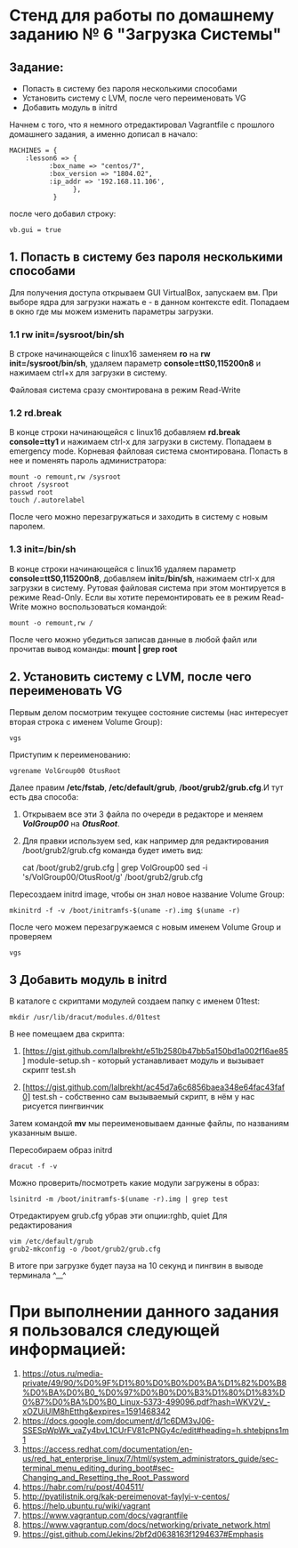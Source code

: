 # Стенд для работы по домашнему заданию № 6 "Загрузка Системы"

## Задание:

 - Попасть в систему без пароля несколькими способами
 - Установить систему с LVM, после чего переименовать VG
 - Добавить модуль в initrd

Начнем с того, что я немного отредактировал Vagrantfile с прошлого домашнего задания, а именно дописал в начало: <br>

    MACHINES = {
        :lesson6 => {
              :box_name => "centos/7",
              :box_version => "1804.02",
              :ip_addr => '192.168.11.106',
                    },
               }

после чего добавил строку:

    vb.gui = true


## 1. Попасть в систему без пароля несколькими способами

  Для получения доступа открываем GUI VirtualBox, запускаем вм. При выборе ядра для загрузки нажать e - в данном контексте edit. Попадаем в окно где мы можем изменить параметры загрузки.

### 1.1 rw init=/sysroot/bin/sh

  В строке начинающейся с linux16 заменяем
  **ro** нa **rw init=/sysroot/bin/sh**, удаляем параметр **console=ttS0,115200n8** и нажимаем сtrl+x для загрузки в систему.

  Файловая система сразу смонтирована в режим Read-Write

### 1.2 rd.break

  В конце строки начинающейся с linux16 добавляем **rd.break console=tty1** и нажимаем сtrl-x для загрузки в систему. Попадаем в emergency mode. Корневая файловая система смонтирована. Попасть в нее и поменять пароль администратора:

    mount -o remount,rw /sysroot
    chroot /sysroot
    passwd root
    touch /.autorelabel

После чего можно перезагружаться и заходить в систему с новым паролем.

### 1.3 init=/bin/sh

В конце строки начинающейся с linux16 удаляем параметр **console=ttS0,115200n8**, добавляем **init=/bin/sh**, нажимаем сtrl-x для загрузки в систему. Рутовая файловая система при этом монтируется в режиме Read-Only. Если вы хотите перемонтировать ее в режим Read-Write можно воспользоваться командой:

    mount -o remount,rw /

После чего можно убедиться записав данные в любой файл или прочитав вывод команды: **mount | grep root**


## 2. Установить систему с LVM, после чего переименовать VG


Первым делом посмотрим текущее состояние системы (нас интересует вторая строка с именем Volume Group):

    vgs

Приступим к переименованию:

    vgrename VolGroup00 OtusRoot

Далее правим **/etc/fstab**, **/etc/default/grub**, **/boot/grub2/grub.cfg**.И тут есть два способа: <br>
1) Открываем все эти 3 файла по очереди в редакторе и меняем ***VolGroup00*** на ***OtusRoot***. <br>
2) Для правки используем sed, как например для редактирования /boot/grub2/grub.cfg команда будет иметь вид:

    cat /boot/grub2/grub.cfg | grep VolGroup00
    sed -i 's/VolGroup00/OtusRoot/g' /boot/grub2/grub.cfg

Пересоздаем initrd image, чтобы он знал новое название Volume Group:

    mkinitrd -f -v /boot/initramfs-$(uname -r).img $(uname -r)

После чего можем перезагружаемся с новым именем Volume Group и проверяем

    vgs

## 3 Добавить модуль в initrd

В каталоге с скриптами модулей создаем папку с именем 01test:

    mkdir /usr/lib/dracut/modules.d/01test

В нее помещаем два скрипта:

1. [https://gist.github.com/lalbrekht/e51b2580b47bb5a150bd1a002f16ae85] module-setup.sh - который устанавливает модуль и вызывает скрипт test.sh

2. [https://gist.github.com/lalbrekht/ac45d7a6c6856baea348e64fac43faf0] test.sh - собственно сам вызываемый скрипт, в нём у нас рисуется пингвинчик

Затем командой **mv** мы переименовываем данные файлы, по названиям указанным выше.

Пересобираем образ initrd    

    dracut -f -v

Можно проверить/посмотреть какие модули загружены в образ:

    lsinitrd -m /boot/initramfs-$(uname -r).img | grep test

Отредактируем grub.cfg убрав эти опции:rghb, quiet Для редактирования

    vim /etc/default/grub
    grub2-mkconfig -o /boot/grub2/grub.cfg

В итоге при загрузке будет пауза на 10 секунд и пингвин в выводе терминала ^__^

# При выполнении данного задания я пользовался следующей информацией: <br>

1. https://otus.ru/media-private/49/90/%D0%9F%D1%80%D0%B0%D0%BA%D1%82%D0%B8%D0%BA%D0%B0_%D0%97%D0%B0%D0%B3%D1%80%D1%83%D0%B7%D0%BA%D0%B0_Linux-5373-499096.pdf?hash=WKV2V_-xOZUiUlM8hEtthg&expires=1591468342 <br>
2. https://docs.google.com/document/d/1c6DM3vJ06-SSESpWpWk_vaZy4bvL1CUrFV81cPNGy4c/edit#heading=h.shtebjpns1m1<br>
3. https://access.redhat.com/documentation/en-us/red_hat_enterprise_linux/7/html/system_administrators_guide/sec-terminal_menu_editing_during_boot#sec-Changing_and_Resetting_the_Root_Password <br>
4. https://habr.com/ru/post/404511/ <br>
5. http://pyatilistnik.org/kak-pereimenovat-faylyi-v-centos/ <br>
6. https://help.ubuntu.ru/wiki/vagrant <br>
7. https://www.vagrantup.com/docs/vagrantfile <br>
8. https://www.vagrantup.com/docs/networking/private_network.html <br>
9. https://gist.github.com/Jekins/2bf2d0638163f1294637#Emphasis <br>

